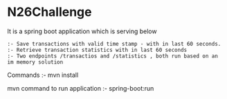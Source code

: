 # N26Challenge

It is a spring boot application which is serving below

	:- Save transactions with valid time stamp - with in last 60 seconds.
	:- Retrieve transaction statistics with in last 60 seconds 
	:- Two endpoints /transactios and /statistics , both run based on an im memory solution
	
Commands :-
mvn install

mvn command to run application :-   spring-boot:run
